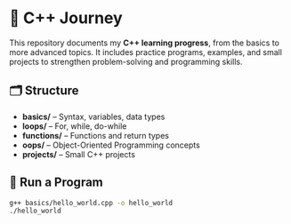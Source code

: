 # 📘 C++ Journey

This repository documents my **C++ learning progress**, from the basics to more advanced topics. It includes practice programs, examples, and small projects to strengthen problem-solving and programming skills.

## 🗂 Structure
- **basics/** – Syntax, variables, data types  
- **loops/** – For, while, do-while  
- **functions/** – Functions and return types  
- **oops/** – Object-Oriented Programming concepts  
- **projects/** – Small C++ projects  

## 🚀 Run a Program
```bash
g++ basics/hello_world.cpp -o hello_world
./hello_world
